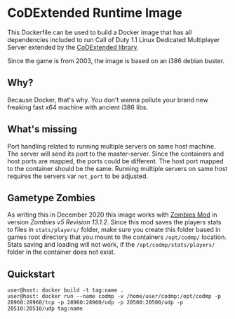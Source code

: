 # CoDExtended Runtime Image

This Dockerfile can be used to build a Docker image that has all dependencies 
included to run Call of Duty 1.1 Linux Dedicated Multiplayer Server extended by
the [CoDExtended library](https://github.com/riicchhaarrd/CoDExtended).

Since the game is from 2003, the image is based on an i386 debian buster.

## Why?
Because Docker, that's why. You don't wanna pollute your brand new freaking fast x64 machine with ancient i386 libs.

## What's missing
Port handling related to running multiple servers on same host machine. The server will send its port 
to the master-server. Since the containers and host ports are mapped, the ports could be different. 
The host port mapped to the container should be the same. Running multiple servers on same host
requires the servers var ```net_port``` to be adjusted.

## Gametype Zombies
As writing this in December 2020 this image works with [Zombies Mod](https://github.com/thecheeseman/zombies_v5_r13)
in version *Zombies v5 Revision 13.1.2*. Since this mod saves the players stats to files in 
```stats/players/``` folder, make sure you create this folder based in games root directory
that you mount to the containers ```/opt/codmp/``` location. Stats saving and loading will 
not work, if the ```/opt/codmp/stats/players/``` folder in the container does not exist.

## Quickstart
```
user@host: docker build -t tag:name .
user@host: docker run --name codmp -v /home/user/codmp:/opt/codmp -p 28960:28960/tcp -p 28960:28960/udp -p 20500:20500/udp -p 20510:20510/udp tag:name
```